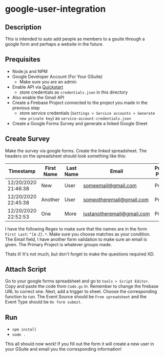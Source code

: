 # google-user-integration
## Description
This is intended to auto add people as members to a gsuite through a google form and perhaps a website in the future.

## Prequisites
- Node.js and NPM
- Google Developer Account (For Your GSuite)
    - Make sure you are an admin
- Enable API via [Quickstart](https://developers.google.com/admin-sdk/directory/v1/quickstart/nodejs)
    - store credentials as `credentials.json` in this directory
- Also enable the Gmail API
- Create a Firebase Project connected to the project you made in the previous step
    - store service credentials (`Settings > Service accounts > Generate new private key`) as `service-account-credentials.json`
- Create a Google Forms Survey and generate a linked Google Sheet

## Create Survey
Make the survey via google forms. Create the linked spreadsheet. The headers on the spreadsheet should look something like this:

| Timestamp           | First Name | Last Name | Email                      | Primary Project |
|---------------------|------------|-----------|----------------------------|-----------------|
| 12/20/2020 21:46:38 | New        | User      | someemail@gmail.com        | Project         |  
| 12/20/2020 22:45:38 | Another    | User      | someotheremail@gmail.com   | Project         |
| 12/20/2020 22:52:53 | One        | More      | justanotheremail@gmail.com | Project         |

I have the following Regex to make sure that the names are in the form `First Last`: `^[A-Z].*`. Make sure you choose matches as your condition. The Email field, I have another form validation to make sure an email is given. The Primary Project is whatever groups made.

Thats it! It's not much, but don't forget to make the questions required XD.

## Attach Script
Go to your google forms spreadsheet and go to `tools > Script Editor`. Copy and paste the code from `Code.gs` in. Remember to change the firebase URL to correct one. Next, add a trigger to sheet. Choose the corresponding function to run. The Event Source should be `From spreadsheet` and the Event Type should be `On form submit`.
## Run
- `npm install`
- `node .`

This all should now work! If you fill out the form it will create a new user in your GSuite and email you the corresponding information!
